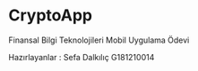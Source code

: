# CryptoApp
Finansal Bilgi Teknolojileri Mobil Uygulama Ödevi 



Hazırlayanlar :
Sefa Dalkılıç G181210014
